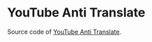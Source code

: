 # YouTube Anti Translate
Source code of [YouTube Anti Translate](https://chrome.google.com/webstore/detail/yt-anti-translate/ndpmhjnlfkgfalaieeneneenijondgag).
